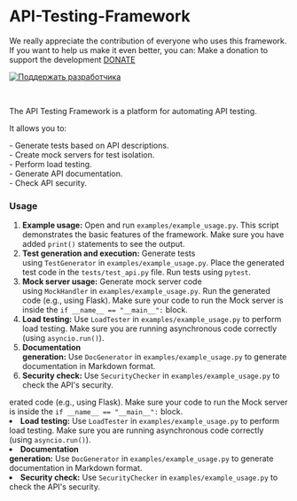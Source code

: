 # API-Testing-Framework
<p>We really appreciate the contribution of everyone who uses this framework. If you want to help us make it even better, you can: Make a donation to support the development <a href="https://www.donationalerts.com/r/nikoral666">DONATE</a></p>
<a href="https://www.donationalerts.com/r/nikoral666">
  <img src="https://img.shields.io/badge/CoffeeScript-2F2625?logo=coffeescript&logoColor=fff" alt="Поддержать разработчика">
</a>

<br /><p>The API Testing Framework is a platform for automating API testing.</p>
<p>It allows you to:</p>
<p>- Generate tests based on API descriptions.<br />- Create mock servers for test isolation.<br />- Perform load testing.<br />- Generate API documentation.<br />- Check API security.</p>
<h3 id="usage"><strong>Usage</strong></h3>
<ol>
<li><strong>Example usage:</strong>&nbsp;Open and run&nbsp;<code class="">examples/example_usage.py</code>. This script demonstrates the basic features of the framework. Make sure you have added&nbsp;<code class="">print()</code>&nbsp;statements to see the output.</li>
<li><strong>Test generation and execution:</strong>&nbsp;Generate tests using&nbsp;<code class="">TestGenerator</code>&nbsp;in&nbsp;<code class="">examples/example_usage.py</code>. Place the generated test code in the&nbsp;<code class="">tests/test_api.py</code>&nbsp;file. Run tests using&nbsp;<code class="">pytest</code>.</li>
<li><strong>Mock server usage:</strong>&nbsp;Generate mock server code using&nbsp;<code class="">MockHandler</code>&nbsp;in&nbsp;<code class="">examples/example_usage.py</code>. Run the generated code (e.g., using Flask). Make sure your code to run the Mock server is inside the&nbsp;<code class="">if __name__ == "__main__":</code>&nbsp;block.</li>
<li><strong>Load testing:</strong>&nbsp;Use&nbsp;<code class="">LoadTester</code>&nbsp;in&nbsp;<code class="">examples/example_usage.py</code>&nbsp;to perform load testing. Make sure you are running asynchronous code correctly (using&nbsp;<code class="">asyncio.run()</code>).</li>
<li><strong>Documentation generation:</strong>&nbsp;Use&nbsp;<code class="">DocGenerator</code>&nbsp;in&nbsp;<code class="">examples/example_usage.py</code>&nbsp;to generate documentation in Markdown format.</li>
<li><strong>Security check:</strong>&nbsp;Use&nbsp;<code class="">SecurityChecker</code>&nbsp;in&nbsp;<code class="">examples/example_usage.py</code>&nbsp;to check the API's security.</li>
</ol>erated code (e.g., using Flask). Make sure your code to run the Mock server is inside the&nbsp;<code class="">if __name__ == "__main__":</code>&nbsp;block.</li>
<li><strong>Load testing:</strong>&nbsp;Use&nbsp;<code class="">LoadTester</code>&nbsp;in&nbsp;<code class="">examples/example_usage.py</code>&nbsp;to perform load testing. Make sure you are running asynchronous code correctly (using&nbsp;<code class="">asyncio.run()</code>).</li>
<li><strong>Documentation generation:</strong>&nbsp;Use&nbsp;<code class="">DocGenerator</code>&nbsp;in&nbsp;<code class="">examples/example_usage.py</code>&nbsp;to generate documentation in Markdown format.</li>
<li><strong>Security check:</strong>&nbsp;Use&nbsp;<code class="">SecurityChecker</code>&nbsp;in&nbsp;<code class="">examples/example_usage.py</code>&nbsp;to check the API's security.</li>
</ol>
